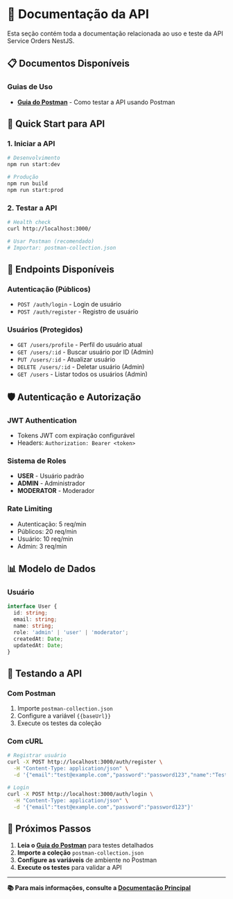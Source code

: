 # 📡 Documentação da API

Esta seção contém toda a documentação relacionada ao uso e teste da API Service Orders NestJS.

## 📋 Documentos Disponíveis

### **Guias de Uso**

- **[Guia do Postman](./POSTMAN_GUIDE.md)** - Como testar a API usando Postman

## 🚀 **Quick Start para API**

### **1. Iniciar a API**

```bash
# Desenvolvimento
npm run start:dev

# Produção
npm run build
npm run start:prod
```

### **2. Testar a API**

```bash
# Health check
curl http://localhost:3000/

# Usar Postman (recomendado)
# Importar: postman-collection.json
```

## 🔗 **Endpoints Disponíveis**

### **Autenticação (Públicos)**

- `POST /auth/login` - Login de usuário
- `POST /auth/register` - Registro de usuário

### **Usuários (Protegidos)**

- `GET /users/profile` - Perfil do usuário atual
- `GET /users/:id` - Buscar usuário por ID (Admin)
- `PUT /users/:id` - Atualizar usuário
- `DELETE /users/:id` - Deletar usuário (Admin)
- `GET /users` - Listar todos os usuários (Admin)

## 🛡️ **Autenticação e Autorização**

### **JWT Authentication**

- Tokens JWT com expiração configurável
- Headers: `Authorization: Bearer <token>`

### **Sistema de Roles**

- **USER** - Usuário padrão
- **ADMIN** - Administrador
- **MODERATOR** - Moderador

### **Rate Limiting**

- Autenticação: 5 req/min
- Públicos: 20 req/min
- Usuário: 10 req/min
- Admin: 3 req/min

## 📊 **Modelo de Dados**

### **Usuário**

```typescript
interface User {
  id: string;
  email: string;
  name: string;
  role: 'admin' | 'user' | 'moderator';
  createdAt: Date;
  updatedAt: Date;
}
```

## 🧪 **Testando a API**

### **Com Postman**

1. Importe `postman-collection.json`
2. Configure a variável `{{baseUrl}}`
3. Execute os testes da coleção

### **Com cURL**

```bash
# Registrar usuário
curl -X POST http://localhost:3000/auth/register \
  -H "Content-Type: application/json" \
  -d '{"email":"test@example.com","password":"password123","name":"Test User"}'

# Login
curl -X POST http://localhost:3000/auth/login \
  -H "Content-Type: application/json" \
  -d '{"email":"test@example.com","password":"password123"}'
```

## 🎯 **Próximos Passos**

1. **Leia o [Guia do Postman](./POSTMAN_GUIDE.md)** para testes detalhados
2. **Importe a coleção** `postman-collection.json`
3. **Configure as variáveis** de ambiente no Postman
4. **Execute os testes** para validar a API

---

**📚 Para mais informações, consulte a [Documentação Principal](../README.md)**
